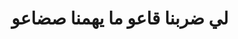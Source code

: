 <h1 align="center">لي ضربنا قاعو ما يهمنا صضاعو</h1>
<img src="https://memes.stormix.co/send/memes" alt=""/>
